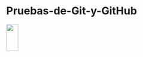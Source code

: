 # Pruebas-de-Git-y-GitHub
<img height = "72" width = "32" src = "https://www.downloadclipart.net/thumb/resume-png-clipart.png" />
